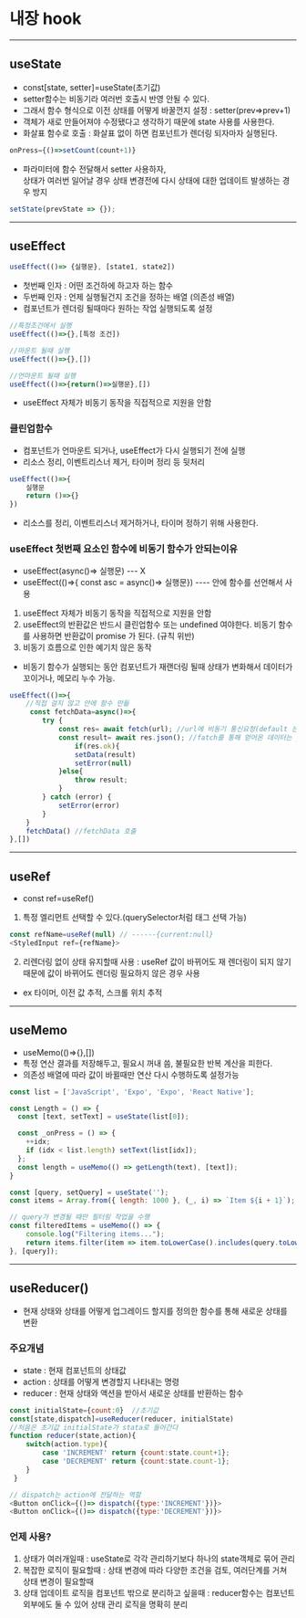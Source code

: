 # 내장 hook

<hr>

## useState
- const[state, setter]=useState(초기값)
- setter함수는 비동기라 여러번 호출시 반영 안될 수 있다.
- 그래서 함수 형식으로 이전 상태를 어떻게 바꿀껀지 설정 : setter(prev=>prev+1)
- 객체가 새로 만들어져야 수정됐다고 생각하기 때문에 state 사용를 사용한다.
- 화살표 함수로 호출 : 화살표 없이 하면 컴포넌트가 렌더링 되자마자 실행된다.
```js
onPress={()=>setCount(count+1)}
```
- 파라미터에 함수 전달해서 setter 사용하자, 
<br/>상태가 여러번 일어날 경우 상태 변경전에 다시 상태에 대한 업데이트 발생하는 경우 방지
```js
setState(prevState => {});
```
<hr>

## useEffect
```js
useEffect(()=> {실행문}, [state1, state2]) 
```
- 첫번째 인자 : 어떤 조건하에 하고자 하는 함수
- 두번째 인자 : 언제 실행될건지 조건을 정하는 배열 (의존성 배열)
- 컴포넌트가 렌더링 될때마다 원하는 작업 실행되도록 설정
```js
//특정조건에서 실행
useEffect(()=>{},[특정 조건])

//마운트 될때 실행
useEffect(()=>{},[])

//언마운트 될때 실행
useEffect(()=>{return()=>실행문},[])
```

- useEffect 자체가 비동기 동작을 직접적으로 지원을 안함

### 클린업함수
- 컴포넌트가 언마운트 되거나, useEffect가 다시 실행되기 전에 실행
- 리소스 정리, 이벤트리스너 제거, 타이머 정리 등 뒷처리
```js
useEffect(()=>{
    실행문
    return ()=>{}
})
```
- 리소스를 정리, 이벤트리스너 제거하거나, 타이머 정하기 위해 사용한다.

### useEffect 첫번째 요소인 함수에 비동기 함수가 안되는이유
- useEffect(async()=> 실행문) --- X 
- useEffect(()=>{ const asc = async()=> 실행문}) ---- 안에 함수를 선언해서 사용
1. useEffect 자체가 비동기 동작을 직접적으로 지원을 안함
2. useEffect의 반환값은 반드시 클린업함수 또는 undefined 여야한다.
비동기 함수를 사용하면 반환값이 promise 가 된다. (규칙 위반)
3. 비동기 흐름으로 인한 예기치 않은 동작
- 비동기 함수가 실행되는 동안 컴포넌트가 재랜더링 될때 상태가 변화해서 데이터가 꼬이거나, 메모리 누수 가능.
```js
useEffect(()=>{
    //직접 걸지 않고 안에 함수 만듦
     const fetchData=async()=>{
        try {
            const res= await fetch(url); //url에 비동기 통신요청(default 는 GET 방식)
            const result= await res.json(); //fatch를 통해 얻어온 데이터는 json 형식으로 변환해야한다.
                if(res.ok){
                setData(result)
                setError(null)
            }else{
                throw result;
            }
        } catch (error) {
            setError(error)
        }
    }
    fetchData() //fetchData 호출
},[])
```
<hr>

## useRef
- const ref=useRef() 
1.  특정 엘리먼트 선택할 수 있다.(querySelector처럼 태그 선택 가능)
```js
const refName=useRef(null) // ------{current:null}
<StyledInput ref={refName}>
```
2. 리렌더링 없이 상태 유지할때 사용 : useRef 값이 바뀌어도 재 렌더링이 되지 않기 때문에 값이 바뀌어도 렌더링 필요하지 않은 경우 사용 
- ex 타이머, 이전 값 추적, 스크롤 위치 추적

<hr>

## useMemo
- useMemo(()=>{},[])
- 특정 연산 결과를 저장해두고, 필요시 꺼내 씀, 불필요한 반복 계산을 피한다.
- 의존성 배열에 따라 값이 바뀔때만 연산 다시 수행하도록 설정가능
```js
const list = ['JavaScript', 'Expo', 'Expo', 'React Native'];

const Length = () => {
  const [text, setText] = useState(list[0]);

  const _onPress = () => {
    ++idx;
    if (idx < list.length) setText(list[idx]);
  };
  const length = useMemo(() => getLength(text), [text]);
}
```
```js
const [query, setQuery] = useState('');
const items = Array.from({ length: 1000 }, (_, i) => `Item ${i + 1}`); // 큰 배열 예시

// query가 변경될 때만 필터링 작업을 수행
const filteredItems = useMemo(() => {
    console.log("Filtering items...");
    return items.filter(item => item.toLowerCase().includes(query.toLowerCase()));
}, [query]);
```
<hr>

## useReducer()
- 현재 상태와 상태를 어떻게 업그레이드 할지를 정의한 함수를 통해 새로운 상태를 변환

### 주요개념
- state : 현재 컴포넌트의 상태값
- action : 상태를 어떻게 변경할지 나타내는 명령
- reducer : 현재 상태와 액션을 받아서 새로운 상태를 반환하는 함수

```js
const initialState={count:0}  //초기값
const[state,dispatch]=useReducer(reducer, initialState)  
//처음은 초기값 initialState가 stata로 들어간다
function reducer(state,action){
    switch(action.type){
        case 'INCREMENT' return {count:state.count+1};
        case 'DECREMENT' return {count:state.count-1};
    }
 }

// dispatch는 action에 전달하는 역할
<Button onClick={()=> dispatch({type:'INCREMENT'})}>
<Button onClick={()=> dispatch({type:'DECREMENT'})}>
```

### 언제 사용? 
1. 상태가 여러개일때 : useState로 각각 관리하기보다 하나의 state객체로 묶어 관리
2. 복잡한 로직이 필요할때 : 상태 변경에 따라 다양한 조건을 검토, 여러단계를 거쳐 상태 변경이 필요할때
3. 상태 업데이트 로직을 컴포넌트 밖으로 분리하고 싶을때 : reducer함수는 컴포넌트 외부에도 둘 수 있어 상태 관리 로직을 명확히 분리


